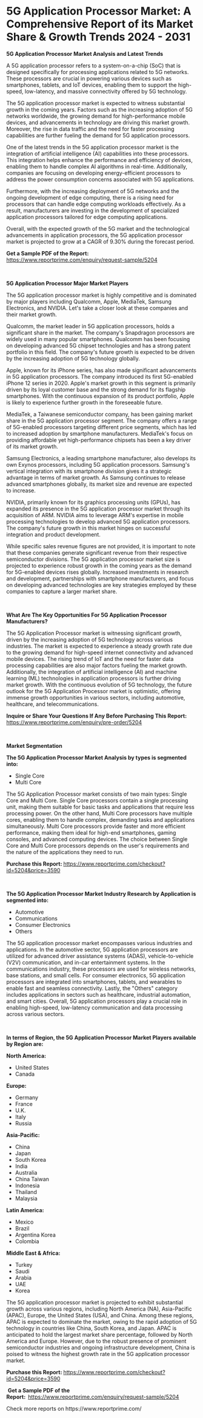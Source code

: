<p><h1>5G Application Processor Market: A Comprehensive Report of its Market Share & Growth Trends 2024 - 2031</h1></p><p><strong>5G Application Processor Market Analysis and Latest Trends</strong></p>
<p><p>A 5G application processor refers to a system-on-a-chip (SoC) that is designed specifically for processing applications related to 5G networks. These processors are crucial in powering various devices such as smartphones, tablets, and IoT devices, enabling them to support the high-speed, low-latency, and massive connectivity offered by 5G technology.</p><p>The 5G application processor market is expected to witness substantial growth in the coming years. Factors such as the increasing adoption of 5G networks worldwide, the growing demand for high-performance mobile devices, and advancements in technology are driving this market growth. Moreover, the rise in data traffic and the need for faster processing capabilities are further fueling the demand for 5G application processors.</p><p>One of the latest trends in the 5G application processor market is the integration of artificial intelligence (AI) capabilities into these processors. This integration helps enhance the performance and efficiency of devices, enabling them to handle complex AI algorithms in real-time. Additionally, companies are focusing on developing energy-efficient processors to address the power consumption concerns associated with 5G applications.</p><p>Furthermore, with the increasing deployment of 5G networks and the ongoing development of edge computing, there is a rising need for processors that can handle edge computing workloads effectively. As a result, manufacturers are investing in the development of specialized application processors tailored for edge computing applications.</p><p>Overall, with the expected growth of the 5G market and the technological advancements in application processors, the 5G application processor market is projected to grow at a CAGR of 9.30% during the forecast period.</p></p>
<p><strong>Get a Sample PDF of the Report:&nbsp;</strong> <a href="https://www.reportprime.com/enquiry/request-sample/5204">https://www.reportprime.com/enquiry/request-sample/5204</a></p>
<p>&nbsp;</p>
<p><strong>5G Application Processor Major Market Players</strong></p>
<p><p>The 5G application processor market is highly competitive and is dominated by major players including Qualcomm, Apple, MediaTek, Samsung Electronics, and NVIDIA. Let's take a closer look at these companies and their market growth.</p><p>Qualcomm, the market leader in 5G application processors, holds a significant share in the market. The company's Snapdragon processors are widely used in many popular smartphones. Qualcomm has been focusing on developing advanced 5G chipset technologies and has a strong patent portfolio in this field. The company's future growth is expected to be driven by the increasing adoption of 5G technology globally.</p><p>Apple, known for its iPhone series, has also made significant advancements in 5G application processors. The company introduced its first 5G-enabled iPhone 12 series in 2020. Apple's market growth in this segment is primarily driven by its loyal customer base and the strong demand for its flagship smartphones. With the continuous expansion of its product portfolio, Apple is likely to experience further growth in the foreseeable future.</p><p>MediaTek, a Taiwanese semiconductor company, has been gaining market share in the 5G application processor segment. The company offers a range of 5G-enabled processors targeting different price segments, which has led to increased adoption by smartphone manufacturers. MediaTek's focus on providing affordable yet high-performance chipsets has been a key driver of its market growth.</p><p>Samsung Electronics, a leading smartphone manufacturer, also develops its own Exynos processors, including 5G application processors. Samsung's vertical integration with its smartphone division gives it a strategic advantage in terms of market growth. As Samsung continues to release advanced smartphones globally, its market size and revenue are expected to increase.</p><p>NVIDIA, primarily known for its graphics processing units (GPUs), has expanded its presence in the 5G application processor market through its acquisition of ARM. NVIDIA aims to leverage ARM's expertise in mobile processing technologies to develop advanced 5G application processors. The company's future growth in this market hinges on successful integration and product development.</p><p>While specific sales revenue figures are not provided, it is important to note that these companies generate significant revenue from their respective semiconductor divisions. The 5G application processor market size is projected to experience robust growth in the coming years as the demand for 5G-enabled devices rises globally. Increased investments in research and development, partnerships with smartphone manufacturers, and focus on developing advanced technologies are key strategies employed by these companies to capture a larger market share.</p></p>
<p>&nbsp;</p>
<p><strong>What Are The Key Opportunities For 5G Application Processor Manufacturers?</strong></p>
<p><p>The 5G Application Processor market is witnessing significant growth, driven by the increasing adoption of 5G technology across various industries. The market is expected to experience a steady growth rate due to the growing demand for high-speed internet connectivity and advanced mobile devices. The rising trend of IoT and the need for faster data processing capabilities are also major factors fueling the market growth. Additionally, the integration of artificial intelligence (AI) and machine learning (ML) technologies in application processors is further driving market growth. With the continuous evolution of 5G technology, the future outlook for the 5G Application Processor market is optimistic, offering immense growth opportunities in various sectors, including automotive, healthcare, and telecommunications.</p></p>
<p><strong>Inquire or Share Your Questions If Any Before Purchasing This Report:</strong> <a href="https://www.reportprime.com/enquiry/pre-order/5204">https://www.reportprime.com/enquiry/pre-order/5204</a></p>
<p>&nbsp;</p>
<p><strong>Market Segmentation</strong></p>
<p><strong>The 5G Application Processor Market Analysis by types is segmented into:</strong></p>
<p><ul><li>Single Core</li><li>Multi Core</li></ul></p>
<p><p>The 5G Application Processor market consists of two main types: Single Core and Multi Core. Single Core processors contain a single processing unit, making them suitable for basic tasks and applications that require less processing power. On the other hand, Multi Core processors have multiple cores, enabling them to handle complex, demanding tasks and applications simultaneously. Multi Core processors provide faster and more efficient performance, making them ideal for high-end smartphones, gaming consoles, and advanced computing devices. The choice between Single Core and Multi Core processors depends on the user's requirements and the nature of the applications they need to run.</p></p>
<p><strong>Purchase this Report:&nbsp;</strong><a href="https://www.reportprime.com/checkout?id=5204&price=3590">https://www.reportprime.com/checkout?id=5204&price=3590</a></p>
<p>&nbsp;</p>
<p><strong>The 5G Application Processor Market Industry Research by Application is segmented into:</strong></p>
<p><ul><li>Automotive</li><li>Communications</li><li>Consumer Electronics</li><li>Others</li></ul></p>
<p><p>The 5G application processor market encompasses various industries and applications. In the automotive sector, 5G application processors are utilized for advanced driver assistance systems (ADAS), vehicle-to-vehicle (V2V) communication, and in-car entertainment systems. In the communications industry, these processors are used for wireless networks, base stations, and small cells. For consumer electronics, 5G application processors are integrated into smartphones, tablets, and wearables to enable fast and seamless connectivity. Lastly, the "Others" category includes applications in sectors such as healthcare, industrial automation, and smart cities. Overall, 5G application processors play a crucial role in enabling high-speed, low-latency communication and data processing across various sectors.</p></p>
<p>&nbsp;</p>
<p><strong>In terms of Region, the 5G Application Processor Market Players available by Region are:</strong></p>
<p>
    <p> <strong> North America: </strong>
        <ul>
            <li>United States</li>
            <li>Canada</li>
        </ul>
        </p> 
    <p> <strong> Europe: </strong>
        <ul>
            <li>Germany</li>
            <li>France</li>
            <li>U.K.</li>
            <li>Italy</li>
            <li>Russia</li>
        </ul>
        </p> 
    <p> <strong> Asia-Pacific: </strong>
        <ul>
            <li>China</li>
            <li>Japan</li>
            <li>South Korea</li>
            <li>India</li>
            <li>Australia</li>
            <li>China Taiwan</li>
            <li>Indonesia</li>
            <li>Thailand</li>
            <li>Malaysia</li>
        </ul>
        </p> 
    <p> <strong> Latin America: </strong>
        <ul>
            <li>Mexico</li>
            <li>Brazil</li>
            <li>Argentina Korea</li>
            <li>Colombia</li>
        </ul>
        </p> 
    <p> <strong> Middle East & Africa: </strong>
        <ul>
            <li>Turkey</li>
            <li>Saudi</li>
            <li>Arabia</li>
            <li>UAE</li>
            <li>Korea</li>
        </ul>
    </p>
    </p>
<p><p>The 5G application processor market is projected to exhibit substantial growth across various regions, including North America (NA), Asia-Pacific (APAC), Europe, the United States (USA), and China. Among these regions, APAC is expected to dominate the market, owing to the rapid adoption of 5G technology in countries like China, South Korea, and Japan. APAC is anticipated to hold the largest market share percentage, followed by North America and Europe. However, due to the robust presence of prominent semiconductor industries and ongoing infrastructure development, China is poised to witness the highest growth rate in the 5G application processor market.</p></p>
<p><strong>Purchase this Report: </strong><a href="https://www.reportprime.com/checkout?id=5204&price=3590">https://www.reportprime.com/checkout?id=5204&price=3590</a></p>
<p>&nbsp;<strong>Get a Sample PDF of the Report:&nbsp;&nbsp;</strong><a href="https://www.reportprime.com/enquiry/request-sample/5204">https://www.reportprime.com/enquiry/request-sample/5204</a></p>
<p><strong></strong></p>
<p>Check more reports on https://www.reportprime.com/</p>